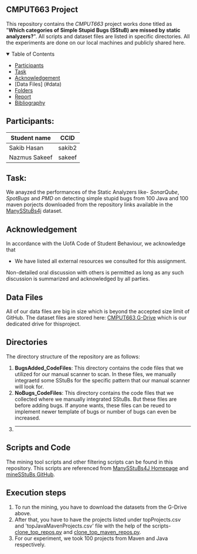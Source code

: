 ## CMPUT663 Project

This repository contains the _CMPUT663_ project works done titled as "**Which categories of Simple Stupid Bugs (SStuB) are missed by static analyzers?**". All scripts and dataset files are listed in specific directories. All the experiments are done on our local machines and publicly shared here.

<details open="open">
<summary>Table of Contents</summary>

- [Participants](#participants)
- [Task](#task)
- [Acknowledgement](#Acknowledgement)
- [Data Files] (#data)
- [Folders](#folders)
- [Report](#report)
- [Bibliography](#bibliography)

</details>

## Participants:

|Student name|  CCID  |
|------------|--------|
|Sakib Hasan |sakib2  |
|Nazmus Sakeef |sakeef|

## Task:
We anayzed the performances of the Static Analyzers like- _SonarQube_, _SpotBugs_ and _PMD_ on detecting simple stupid bugs from 100 Java and 100 maven porjects downloaded from the repository links available in the [ManySStuBs4j](https://datashare.ed.ac.uk/handle/10283/3424) dataset.

## Acknowledgement 

In accordance with the UofA Code of Student Behaviour, we acknowledge that  
- We have listed all external resources we consulted for this assignment.

Non-detailed oral discussion with others is permitted as long as any such discussion is summarized and acknowledged by all parties.

## Data Files
All of our data files are big in size which is beyond the accepted size limit of GitHub. The dataset files are stored here: [CMPUT663 G-Drive](https://drive.google.com/drive/folders/1g67LT82hwNFgQpElUPDzWO3tFeuA5E0N?usp=sharing) which is our dedicated drive for thisproject.

## Directories
The directory structure of the repository are as follows:

1. **BugsAdded_CodeFiles**: This directory contains the code files that we utilized for our manual scanner to scan. In these files, we manually integraetd some SStuBs for the specific pattern that our manual scanner will look for.
2. **NoBugs_CodeFiles**: This directory contains the code files that we collected where we manually integrated SStuBs. But these files are before adding bugs. If anyone wants, these files can be reued to implement newer template of bugs or number of bugs can even be increased.
3. ****

## Scripts and Code

The mining tool scripts and other filtering scripts can be found in this repository. This scripts are referenced from [ManySStuBs4J Homepage](https://zenodo.org/record/3653444#.YX18DJvF3Jx) and [mineSStuBs GitHub](https://github.com/mast-group/mineSStuBs).

## Execution steps

1. To run the mining, you have to download the datasets from the G-Drive above.
2. After that, you have to have the projects listed under topProjects.csv and 'topJavaMavenProjects.csv' file with the help of the scripts- [clone_top_repos.py](GHScripts/clone_top_repos.py) and [clone_top_maven_repos.py](GHScripts/clone_top_maven_repos.py).
3. For our experiment, we took 100 projects from Maven and Java respectively.
